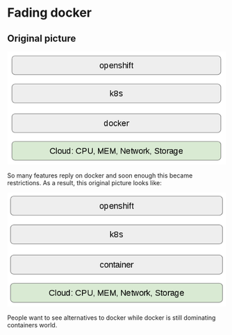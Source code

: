 # Fading docker

## Original picture

![](../images/atomic.1.png)

So many features reply on docker and soon enough this became restrictions. As a result, this original picture looks like:

![](../images/atomic.2.png)

People want to see alternatives to docker while docker is still dominating containers world.
